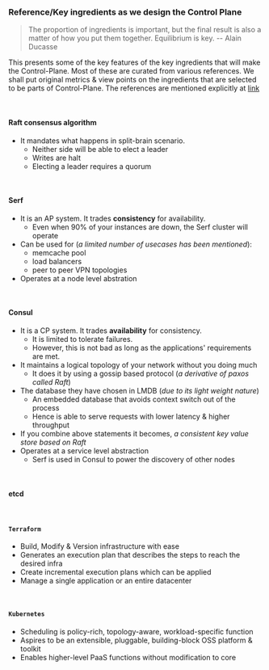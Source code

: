 ### Reference/Key ingredients as we design the Control Plane

> The proportion of ingredients is important, but the final result is also a matter of how 
you put them together. Equilibrium is key. 
-- Alain Ducasse

This presents some of the key features of the key ingredients that will make the Control-Plane. 
Most of these are curated from various references. We shall put original metrics & view points 
on the ingredients that are selected to be parts of Control-Plane. The references are mentioned
explicitly at [link](https://github.com/openebs/Control-Plane/blob/master/Reference-Articles.md)

<br />

#### Raft consensus algorithm

- It mandates what happens in split-brain scenario.
  - Neither side will be able to elect a leader
  - Writes are halt
  - Electing a leader requires a quorum

<br />

#### Serf

- It is an AP system. It trades **consistency** for availability.
  - Even when 90% of your instances are down, the Serf cluster will operate
- Can be used for (*a limited number of usecases has been mentioned*):
  - memcache pool
  - load balancers
  - peer to peer VPN topologies
- Operates at a node level abstration

<br />

#### Consul

- It is a CP system. It trades **availability** for consistency.
  - It is limited to tolerate failures.
  - However, this is not bad as long as the applications' requirements are met.
- It maintains a logical topology of your network without you doing much
  - It does it by using a gossip based protocol (*a derivative of paxos called Raft*)
- The database they have chosen in LMDB (*due to its light weight nature*)
  - An embedded database that avoids context switch out of the process
  - Hence is able to serve requests with lower latency & higher throughput
 - If you combine above statements it becomes, *a consistent key value store based on Raft*
- Operates at a service level abstraction
  - Serf is used in Consul to power the discovery of other nodes

<br />

#### etcd


<br />

#### `Terraform`

- Build, Modify & Version infrastructure with ease
- Generates an execution plan that describes the steps to reach the desired infra
- Create incremental execution plans which can be applied
- Manage a single application or an entire datacenter

<br />

#### `Kubernetes`

- Scheduling is policy-rich, topology-aware, workload-specific function
- Aspires to be an extensible, pluggable, building-block OSS platform & toolkit
- Enables higher-level PaaS functions without modification to core
